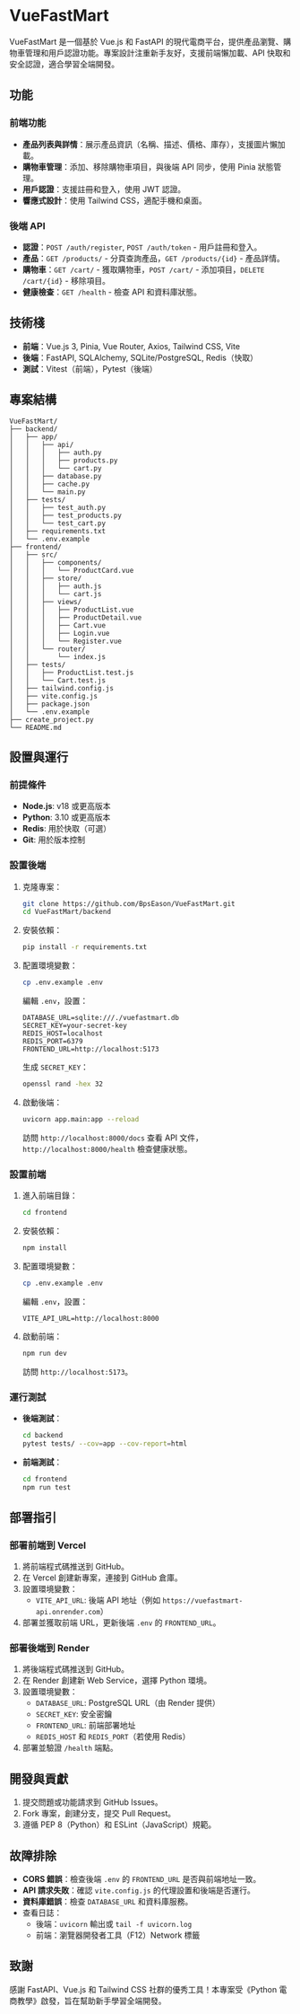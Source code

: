 # VueFastMart

VueFastMart 是一個基於 Vue.js 和 FastAPI 的現代電商平台，提供產品瀏覽、購物車管理和用戶認證功能。專案設計注重新手友好，支援前端懶加載、API 快取和安全認證，適合學習全端開發。

## 功能

### 前端功能
- **產品列表與詳情**：展示產品資訊（名稱、描述、價格、庫存），支援圖片懶加載。
- **購物車管理**：添加、移除購物車項目，與後端 API 同步，使用 Pinia 狀態管理。
- **用戶認證**：支援註冊和登入，使用 JWT 認證。
- **響應式設計**：使用 Tailwind CSS，適配手機和桌面。

### 後端 API
- **認證**：`POST /auth/register`, `POST /auth/token` - 用戶註冊和登入。
- **產品**：`GET /products/` - 分頁查詢產品，`GET /products/{id}` - 產品詳情。
- **購物車**：`GET /cart/` - 獲取購物車，`POST /cart/` - 添加項目，`DELETE /cart/{id}` - 移除項目。
- **健康檢查**：`GET /health` - 檢查 API 和資料庫狀態。

## 技術棧
- **前端**：Vue.js 3, Pinia, Vue Router, Axios, Tailwind CSS, Vite
- **後端**：FastAPI, SQLAlchemy, SQLite/PostgreSQL, Redis（快取）
- **測試**：Vitest（前端），Pytest（後端）

## 專案結構
```
VueFastMart/
├── backend/
│   ├── app/
│   │   ├── api/
│   │   │   ├── auth.py
│   │   │   ├── products.py
│   │   │   └── cart.py
│   │   ├── database.py
│   │   ├── cache.py
│   │   └── main.py
│   ├── tests/
│   │   ├── test_auth.py
│   │   ├── test_products.py
│   │   └── test_cart.py
│   ├── requirements.txt
│   └── .env.example
├── frontend/
│   ├── src/
│   │   ├── components/
│   │   │   └── ProductCard.vue
│   │   ├── store/
│   │   │   ├── auth.js
│   │   │   └── cart.js
│   │   ├── views/
│   │   │   ├── ProductList.vue
│   │   │   ├── ProductDetail.vue
│   │   │   ├── Cart.vue
│   │   │   ├── Login.vue
│   │   │   └── Register.vue
│   │   └── router/
│   │       └── index.js
│   ├── tests/
│   │   ├── ProductList.test.js
│   │   └── Cart.test.js
│   ├── tailwind.config.js
│   ├── vite.config.js
│   ├── package.json
│   └── .env.example
├── create_project.py
└── README.md
```

## 設置與運行

### 前提條件
- **Node.js**: v18 或更高版本
- **Python**: 3.10 或更高版本
- **Redis**: 用於快取（可選）
- **Git**: 用於版本控制

### 設置後端
1. 克隆專案：
   ```bash
   git clone https://github.com/BpsEason/VueFastMart.git
   cd VueFastMart/backend
   ```
2. 安裝依賴：
   ```bash
   pip install -r requirements.txt
   ```
3. 配置環境變數：
   ```bash
   cp .env.example .env
   ```
   編輯 `.env`，設置：
   ```env
   DATABASE_URL=sqlite:///./vuefastmart.db
   SECRET_KEY=your-secret-key
   REDIS_HOST=localhost
   REDIS_PORT=6379
   FRONTEND_URL=http://localhost:5173
   ```
   生成 `SECRET_KEY`：
   ```bash
   openssl rand -hex 32
   ```
4. 啟動後端：
   ```bash
   uvicorn app.main:app --reload
   ```
   訪問 `http://localhost:8000/docs` 查看 API 文件，`http://localhost:8000/health` 檢查健康狀態。

### 設置前端
1. 進入前端目錄：
   ```bash
   cd frontend
   ```
2. 安裝依賴：
   ```bash
   npm install
   ```
3. 配置環境變數：
   ```bash
   cp .env.example .env
   ```
   編輯 `.env`，設置：
   ```env
   VITE_API_URL=http://localhost:8000
   ```
4. 啟動前端：
   ```bash
   npm run dev
   ```
   訪問 `http://localhost:5173`。

### 運行測試
- **後端測試**：
   ```bash
   cd backend
   pytest tests/ --cov=app --cov-report=html
   ```
- **前端測試**：
   ```bash
   cd frontend
   npm run test
   ```

## 部署指引

### 部署前端到 Vercel
1. 將前端程式碼推送到 GitHub。
2. 在 Vercel 創建新專案，連接到 GitHub 倉庫。
3. 設置環境變數：
   - `VITE_API_URL`: 後端 API 地址（例如 `https://vuefastmart-api.onrender.com`）
4. 部署並獲取前端 URL，更新後端 `.env` 的 `FRONTEND_URL`。

### 部署後端到 Render
1. 將後端程式碼推送到 GitHub。
2. 在 Render 創建新 Web Service，選擇 Python 環境。
3. 設置環境變數：
   - `DATABASE_URL`: PostgreSQL URL（由 Render 提供）
   - `SECRET_KEY`: 安全密鑰
   - `FRONTEND_URL`: 前端部署地址
   - `REDIS_HOST` 和 `REDIS_PORT`（若使用 Redis）
4. 部署並驗證 `/health` 端點。

## 開發與貢獻
1. 提交問題或功能請求到 GitHub Issues。
2. Fork 專案，創建分支，提交 Pull Request。
3. 遵循 PEP 8（Python）和 ESLint（JavaScript）規範。

## 故障排除
- **CORS 錯誤**：檢查後端 `.env` 的 `FRONTEND_URL` 是否與前端地址一致。
- **API 請求失敗**：確認 `vite.config.js` 的代理設置和後端是否運行。
- **資料庫錯誤**：檢查 `DATABASE_URL` 和資料庫服務。
- 查看日誌：
  - 後端：`uvicorn` 輸出或 `tail -f uvicorn.log`
  - 前端：瀏覽器開發者工具（F12）Network 標籤

## 致謝
感謝 FastAPI、Vue.js 和 Tailwind CSS 社群的優秀工具！本專案受《Python 電商教學》啟發，旨在幫助新手學習全端開發。